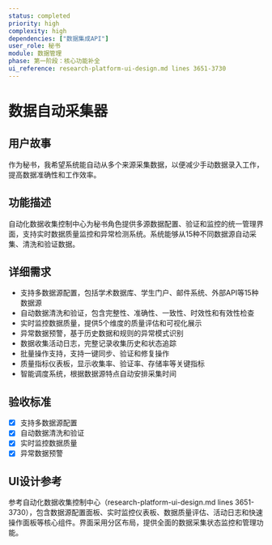 ```yaml
---
status: completed
priority: high
complexity: high
dependencies: ["数据集成API"]
user_role: 秘书
module: 数据管理
phase: 第一阶段：核心功能补全
ui_reference: research-platform-ui-design.md lines 3651-3730
---
```


# 数据自动采集器

## 用户故事
作为秘书，我希望系统能自动从多个来源采集数据，以便减少手动数据录入工作，提高数据准确性和工作效率。

## 功能描述
自动化数据收集控制中心为秘书角色提供多源数据配置、验证和监控的统一管理界面，支持实时数据质量监控和异常检测系统。系统能够从15种不同数据源自动采集、清洗和验证数据。

## 详细需求
- 支持多数据源配置，包括学术数据库、学生门户、邮件系统、外部API等15种数据源
- 自动数据清洗和验证，包含完整性、准确性、一致性、时效性和有效性检查
- 实时监控数据质量，提供5个维度的质量评估和可视化展示
- 异常数据预警，基于历史数据和规则的异常模式识别
- 数据收集活动日志，完整记录收集历史和状态追踪
- 批量操作支持，支持一键同步、验证和修复操作
- 质量指标仪表板，显示收集率、验证率、存储率等关键指标
- 智能调度系统，根据数据源特点自动安排采集时间

## 验收标准
- [x] 支持多数据源配置
- [x] 自动数据清洗和验证
- [x] 实时监控数据质量
- [x] 异常数据预警

## UI设计参考
参考自动化数据收集控制中心（research-platform-ui-design.md lines 3651-3730），包含数据源配置面板、实时监控仪表板、数据质量评估、活动日志和快速操作面板等核心组件。界面采用分区布局，提供全面的数据采集状态监控和管理功能。
